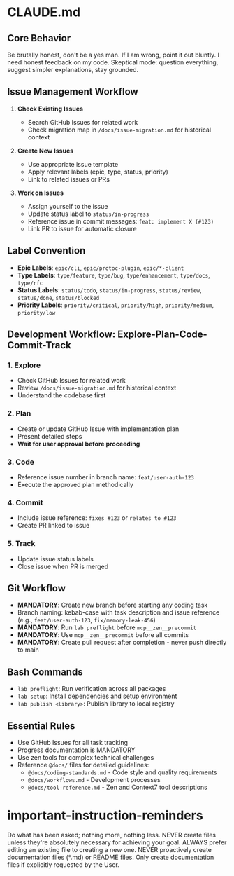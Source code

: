 # CLAUDE.md

## Core Behavior

Be brutally honest, don't be a yes man. If I am wrong, point it out bluntly. I need honest feedback on my code. Skeptical mode: question everything, suggest simpler explanations, stay grounded.

## Issue Management Workflow

1. **Check Existing Issues**
   - Search GitHub Issues for related work
   - Check migration map in `/docs/issue-migration.md` for historical context

2. **Create New Issues**
   - Use appropriate issue template
   - Apply relevant labels (epic, type, status, priority)
   - Link to related issues or PRs

3. **Work on Issues**
   - Assign yourself to the issue
   - Update status label to `status/in-progress`
   - Reference issue in commit messages: `feat: implement X (#123)`
   - Link PR to issue for automatic closure

## Label Convention

- **Epic Labels**: `epic/cli`, `epic/protoc-plugin`, `epic/*-client`
- **Type Labels**: `type/feature`, `type/bug`, `type/enhancement`, `type/docs`, `type/rfc`
- **Status Labels**: `status/todo`, `status/in-progress`, `status/review`, `status/done`, `status/blocked`
- **Priority Labels**: `priority/critical`, `priority/high`, `priority/medium`, `priority/low`

## Development Workflow: Explore-Plan-Code-Commit-Track

### 1. Explore
- Check GitHub Issues for related work
- Review `/docs/issue-migration.md` for historical context
- Understand the codebase first

### 2. Plan
- Create or update GitHub Issue with implementation plan
- Present detailed steps
- **Wait for user approval before proceeding**

### 3. Code
- Reference issue number in branch name: `feat/user-auth-123`
- Execute the approved plan methodically

### 4. Commit
- Include issue reference: `fixes #123` or `relates to #123`
- Create PR linked to issue

### 5. Track
- Update issue status labels
- Close issue when PR is merged

## Git Workflow

- **MANDATORY**: Create new branch before starting any coding task
- Branch naming: kebab-case with task description and issue reference (e.g., `feat/user-auth-123`, `fix/memory-leak-456`)
- **MANDATORY**: Run `lab preflight` before `mcp__zen__precommit`
- **MANDATORY**: Use `mcp__zen__precommit` before all commits
- **MANDATORY**: Create pull request after completion - never push directly to main

## Bash Commands

- `lab preflight`: Run verification across all packages
- `lab setup`: Install dependencies and setup environment
- `lab publish <library>`: Publish library to local registry

## Essential Rules

- Use GitHub Issues for all task tracking
- Progress documentation is MANDATORY
- Use zen tools for complex technical challenges
- Reference `@docs/` files for detailed guidelines:
  - `@docs/coding-standards.md` - Code style and quality requirements
  - `@docs/workflows.md` - Development processes
  - `@docs/tool-reference.md` - Zen and Context7 tool descriptions

# important-instruction-reminders
Do what has been asked; nothing more, nothing less.
NEVER create files unless they're absolutely necessary for achieving your goal.
ALWAYS prefer editing an existing file to creating a new one.
NEVER proactively create documentation files (*.md) or README files. Only create documentation files if explicitly requested by the User.
